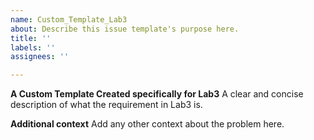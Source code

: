 ```yaml
---
name: Custom_Template_Lab3
about: Describe this issue template's purpose here.
title: ''
labels: ''
assignees: ''

---
```


**A Custom Template Created specifically for Lab3**
A clear and concise description of what the requirement in Lab3 is.

**Additional context**
Add any other context about the problem here.
